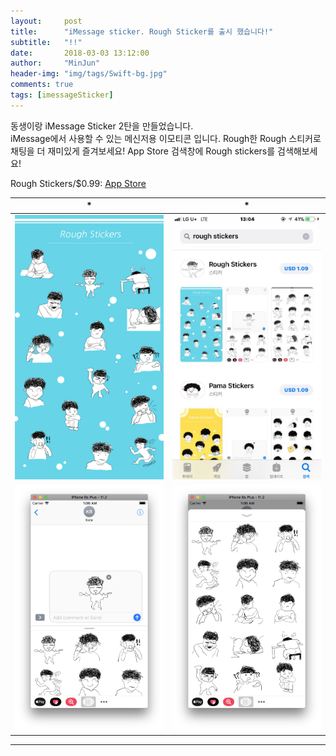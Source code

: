 ```yaml
---
layout:     post
title:      "iMessage sticker. Rough Sticker를 출시 했습니다!"
subtitle:   "!!"
date:       2018-03-03 13:12:00
author:     "MinJun"
header-img: "img/tags/Swift-bg.jpg"
comments: true 
tags: [imessageSticker]
---
```


동생이랑 iMessage Sticker 2탄을 만들었습니다. <br>
iMessage에서 사용할 수 있는 메신저용 이모티콘 입니다. Rough한 Rough 스티커로 채팅을 더 재미있게 즐겨보세요! App Store 검색창에 Rough stickers를 검색해보세요!<br>

Rough Stickers/$0.99: [App Store](https://itunes.apple.com/us/app/rough-stickers/id1353848345?l=ko&ls=1&mt=8) <br>

| * | * | 
| :--: | :--: |
| ![screen](/img/posts/RoughSticker.png) | ![screen](/img/posts/rought_Stickers.jpeg) | 
| ![screen](/img/posts/RoughSticker-1.png) | ![screen](/img/posts/RoughSticker-2.png) | 

---





